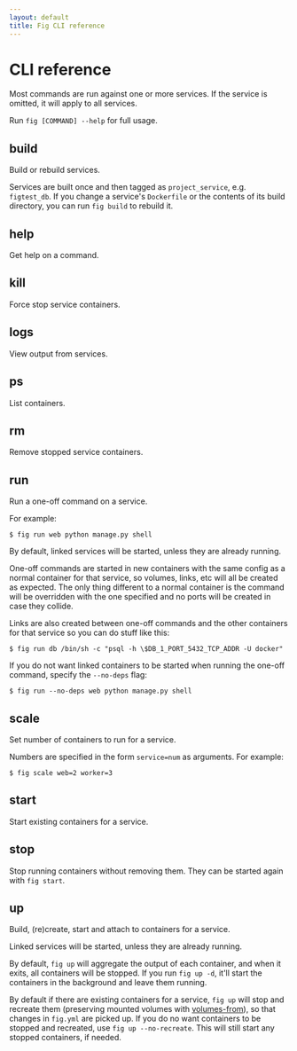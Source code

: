 ```yaml
---
layout: default
title: Fig CLI reference
---
```


CLI reference
=============

Most commands are run against one or more services. If the service is omitted, it will apply to all services.

Run `fig [COMMAND] --help` for full usage.

## build

Build or rebuild services.

Services are built once and then tagged as `project_service`, e.g. `figtest_db`. If you change a service's `Dockerfile` or the contents of its build directory, you can run `fig build` to rebuild it.

## help

Get help on a command.

## kill

Force stop service containers.

## logs

View output from services.

## ps

List containers.

## rm

Remove stopped service containers.


## run

Run a one-off command on a service.

For example:

    $ fig run web python manage.py shell

By default, linked services will be started, unless they are already running.

One-off commands are started in new containers with the same config as a normal container for that service, so volumes, links, etc will all be created as expected. The only thing different to a normal container is the command will be overridden with the one specified and no ports will be created in case they collide.

Links are also created between one-off commands and the other containers for that service so you can do stuff like this:

    $ fig run db /bin/sh -c "psql -h \$DB_1_PORT_5432_TCP_ADDR -U docker"

If you do not want linked containers to be started when running the one-off command, specify the `--no-deps` flag:

    $ fig run --no-deps web python manage.py shell

## scale

Set number of containers to run for a service.

Numbers are specified in the form `service=num` as arguments.
For example:

    $ fig scale web=2 worker=3

## start

Start existing containers for a service.

## stop

Stop running containers without removing them. They can be started again with `fig start`.

## up

Build, (re)create, start and attach to containers for a service.

Linked services will be started, unless they are already running.

By default, `fig up` will aggregate the output of each container, and when it exits, all containers will be stopped. If you run `fig up -d`, it'll start the containers in the background and leave them running.

By default if there are existing containers for a service, `fig up` will stop and recreate them (preserving mounted volumes with [volumes-from]), so that changes in `fig.yml` are picked up. If you do no want containers to be stopped and recreated, use `fig up --no-recreate`. This will still start any stopped containers, if needed.

[volumes-from]: http://docs.docker.io/en/latest/use/working_with_volumes/
